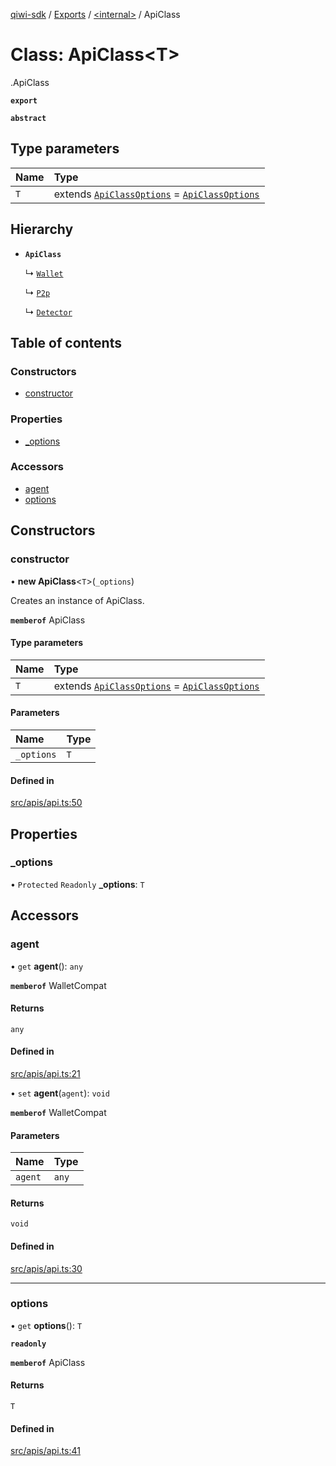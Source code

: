 [qiwi-sdk](../README.md) / [Exports](../modules.md) / [<internal\>](../modules/internal_.md) / ApiClass

# Class: ApiClass<T\>

[<internal>](../modules/internal_.md).ApiClass

**`export`**

**`abstract`**

## Type parameters

| Name | Type |
| :------ | :------ |
| `T` | extends [`ApiClassOptions`](../interfaces/internal_.ApiClassOptions.md) = [`ApiClassOptions`](../interfaces/internal_.ApiClassOptions.md) |

## Hierarchy

- **`ApiClass`**

  ↳ [`Wallet`](QIWI.Wallet.md)

  ↳ [`P2p`](QIWI.P2p.md)

  ↳ [`Detector`](QIWI.Detector.md)

## Table of contents

### Constructors

- [constructor](internal_.ApiClass.md#constructor)

### Properties

- [\_options](internal_.ApiClass.md#_options)

### Accessors

- [agent](internal_.ApiClass.md#agent)
- [options](internal_.ApiClass.md#options)

## Constructors

### constructor

• **new ApiClass**<`T`\>(`_options`)

Creates an instance of ApiClass.

**`memberof`** ApiClass

#### Type parameters

| Name | Type |
| :------ | :------ |
| `T` | extends [`ApiClassOptions`](../interfaces/internal_.ApiClassOptions.md) = [`ApiClassOptions`](../interfaces/internal_.ApiClassOptions.md) |

#### Parameters

| Name | Type |
| :------ | :------ |
| `_options` | `T` |

#### Defined in

[src/apis/api.ts:50](https://github.com/AlexXanderGrib/node-qiwi-sdk/blob/4aeb538/src/apis/api.ts#L50)

## Properties

### \_options

• `Protected` `Readonly` **\_options**: `T`

## Accessors

### agent

• `get` **agent**(): `any`

**`memberof`** WalletCompat

#### Returns

`any`

#### Defined in

[src/apis/api.ts:21](https://github.com/AlexXanderGrib/node-qiwi-sdk/blob/4aeb538/src/apis/api.ts#L21)

• `set` **agent**(`agent`): `void`

**`memberof`** WalletCompat

#### Parameters

| Name | Type |
| :------ | :------ |
| `agent` | `any` |

#### Returns

`void`

#### Defined in

[src/apis/api.ts:30](https://github.com/AlexXanderGrib/node-qiwi-sdk/blob/4aeb538/src/apis/api.ts#L30)

___

### options

• `get` **options**(): `T`

**`readonly`**

**`memberof`** ApiClass

#### Returns

`T`

#### Defined in

[src/apis/api.ts:41](https://github.com/AlexXanderGrib/node-qiwi-sdk/blob/4aeb538/src/apis/api.ts#L41)
